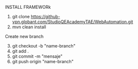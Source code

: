 INSTALL FRAMEWORk

1. git clone https://github-vpn.globant.com/StudioQEAcademyTAE/WebAutomation.git
2. mvn clean install

Create new branch

3. git checkout -b "name-branch"
4. git add .
5. git commit -m "mensaje"
6. git push origin "name-branch"
